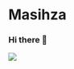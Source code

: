 # Masihza
### Hi there 👋

<a href="https://github.com/anuraghazra/github-readme-stats">
 <img align="center" src="https://github-readme-stats.anuraghazra1.vercel.app/api?username=aldisakti2&count_private=true&show_icons=true&theme=gotham">
</a>

<!--
Here are some ideas to get you started:

- 🔭 I’m currently working on ...
- 🌱 I’m currently learning ...
- 👯 I’m looking to collaborate on ...
- 🤔 I’m looking for help with ...
- 💬 Ask me about ...
- 📫 How to reach me: ...
- 😄 Pronouns: ...
- ⚡ Fun fact: ...
-->
